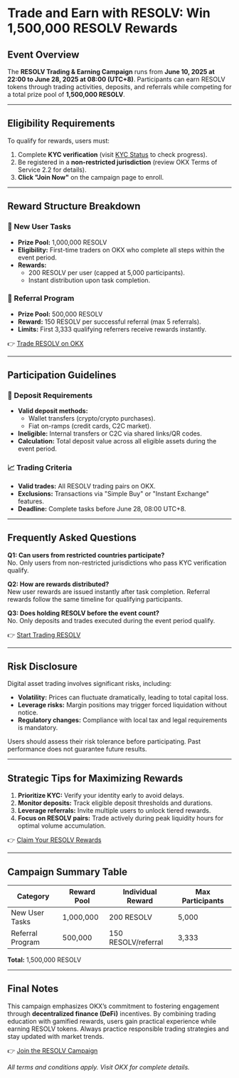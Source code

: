 # Trade and Earn with RESOLV: Win 1,500,000 RESOLV Rewards  

## Event Overview  
The **RESOLV Trading & Earning Campaign** runs from **June 10, 2025 at 22:00 to June 28, 2025 at 08:00 (UTC+8)**. Participants can earn RESOLV tokens through trading activities, deposits, and referrals while competing for a total prize pool of **1,500,000 RESOLV**.  

---

## Eligibility Requirements  
To qualify for rewards, users must:  
1. Complete **KYC verification** (visit [KYC Status](https://bit.ly/okx-bonuszh-hans/account/kyc/personal/overview) to check progress).  
2. Be registered in a **non-restricted jurisdiction** (review OKX Terms of Service 2.2 for details).  
3. **Click "Join Now"** on the campaign page to enroll.  

---

## Reward Structure Breakdown  

### 🌟 New User Tasks  
- **Prize Pool:** 1,000,000 RESOLV  
- **Eligibility:** First-time traders on OKX who complete all steps within the event period.  
- **Rewards:**  
  - 200 RESOLV per user (capped at 5,000 participants).  
  - Instant distribution upon task completion.  

### 🤝 Referral Program  
- **Prize Pool:** 500,000 RESOLV  
- **Reward:** 150 RESOLV per successful referral (max 5 referrals).  
- **Limits:** First 3,333 qualifying referrers receive rewards instantly.  

👉 [Trade RESOLV on OKX](https://bit.ly/okx-bonus)  

---

## Participation Guidelines  

### 🔁 Deposit Requirements  
- **Valid deposit methods:**  
  - Wallet transfers (crypto/crypto purchases).  
  - Fiat on-ramps (credit cards, C2C market).  
- **Ineligible:** Internal transfers or C2C via shared links/QR codes.  
- **Calculation:** Total deposit value across all eligible assets during the event period.  

### 📈 Trading Criteria  
- **Valid trades:** All RESOLV trading pairs on OKX.  
- **Exclusions:** Transactions via "Simple Buy" or "Instant Exchange" features.  
- **Deadline:** Complete tasks before June 28, 08:00 UTC+8.  

---

## Frequently Asked Questions  

**Q1: Can users from restricted countries participate?**  
No. Only users from non-restricted jurisdictions who pass KYC verification qualify.  

**Q2: How are rewards distributed?**  
New user rewards are issued instantly after task completion. Referral rewards follow the same timeline for qualifying participants.  

**Q3: Does holding RESOLV before the event count?**  
No. Only deposits and trades executed during the event period qualify.  

👉 [Start Trading RESOLV](https://bit.ly/okx-bonus)  

---

## Risk Disclosure  
Digital asset trading involves significant risks, including:  
- **Volatility:** Prices can fluctuate dramatically, leading to total capital loss.  
- **Leverage risks:** Margin positions may trigger forced liquidation without notice.  
- **Regulatory changes:** Compliance with local tax and legal requirements is mandatory.  

Users should assess their risk tolerance before participating. Past performance does not guarantee future results.  

---

## Strategic Tips for Maximizing Rewards  
1. **Prioritize KYC:** Verify your identity early to avoid delays.  
2. **Monitor deposits:** Track eligible deposit thresholds and durations.  
3. **Leverage referrals:** Invite multiple users to unlock tiered rewards.  
4. **Focus on RESOLV pairs:** Trade actively during peak liquidity hours for optimal volume accumulation.  

👉 [Claim Your RESOLV Rewards](https://bit.ly/okx-bonus)  

---

## Campaign Summary Table  

| Category        | Reward Pool | Individual Reward | Max Participants |  
|-----------------|-------------|-------------------|------------------|  
| New User Tasks  | 1,000,000   | 200 RESOLV        | 5,000            |  
| Referral Program| 500,000     | 150 RESOLV/referral| 3,333            |  

**Total:** 1,500,000 RESOLV  

---

## Final Notes  
This campaign emphasizes OKX’s commitment to fostering engagement through **decentralized finance (DeFi)** incentives. By combining trading education with gamified rewards, users gain practical experience while earning RESOLV tokens. Always practice responsible trading strategies and stay updated with market trends.  

👉 [Join the RESOLV Campaign](https://bit.ly/okx-bonus)  

*All terms and conditions apply. Visit OKX for complete details.*